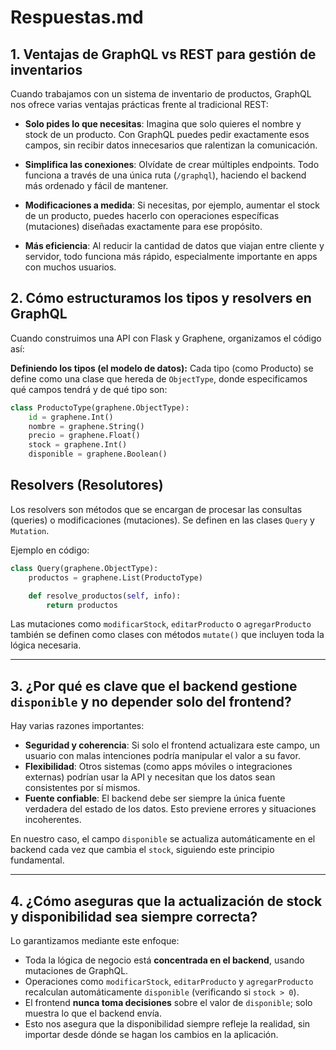 # Respuestas.md

## 1. Ventajas de GraphQL vs REST para gestión de inventarios

Cuando trabajamos con un sistema de inventario de productos, GraphQL nos ofrece varias ventajas prácticas frente al tradicional REST:

- **Solo pides lo que necesitas**: Imagina que solo quieres el nombre y stock de un producto. Con GraphQL puedes pedir exactamente esos campos, sin recibir datos innecesarios que ralentizan la comunicación.
  
- **Simplifica las conexiones**: Olvídate de crear múltiples endpoints. Todo funciona a través de una única ruta (`/graphql`), haciendo el backend más ordenado y fácil de mantener.

- **Modificaciones a medida**: Si necesitas, por ejemplo, aumentar el stock de un producto, puedes hacerlo con operaciones específicas (mutaciones) diseñadas exactamente para ese propósito.

- **Más eficiencia**: Al reducir la cantidad de datos que viajan entre cliente y servidor, todo funciona más rápido, especialmente importante en apps con muchos usuarios.

## 2. Cómo estructuramos los tipos y resolvers en GraphQL

Cuando construimos una API con Flask y Graphene, organizamos el código así:

**Definiendo los tipos (el modelo de datos):**
Cada tipo (como Producto) se define como una clase que hereda de `ObjectType`, donde especificamos qué campos tendrá y de qué tipo son:

```python
class ProductoType(graphene.ObjectType):
    id = graphene.Int()
    nombre = graphene.String()
    precio = graphene.Float()
    stock = graphene.Int()
    disponible = graphene.Boolean()
```


## Resolvers (Resolutores)

Los resolvers son métodos que se encargan de procesar las consultas (queries) o modificaciones (mutaciones). Se definen en las clases `Query` y `Mutation`.

Ejemplo en código:
```python
class Query(graphene.ObjectType):
    productos = graphene.List(ProductoType)

    def resolve_productos(self, info):
        return productos
```

Las mutaciones como `modificarStock`, `editarProducto` o `agregarProducto` también se definen como clases con métodos `mutate()` que incluyen toda la lógica necesaria.

---

## 3. ¿Por qué es clave que el backend gestione `disponible` y no depender solo del frontend?

Hay varias razones importantes:

* **Seguridad y coherencia**: Si solo el frontend actualizara este campo, un usuario con malas intenciones podría manipular el valor a su favor.
* **Flexibilidad**: Otros sistemas (como apps móviles o integraciones externas) podrían usar la API y necesitan que los datos sean consistentes por sí mismos.
* **Fuente confiable**: El backend debe ser siempre la única fuente verdadera del estado de los datos. Esto previene errores y situaciones incoherentes.

En nuestro caso, el campo `disponible` se actualiza automáticamente en el backend cada vez que cambia el `stock`, siguiendo este principio fundamental.

---

## 4. ¿Cómo aseguras que la actualización de stock y disponibilidad sea siempre correcta?

Lo garantizamos mediante este enfoque:

* Toda la lógica de negocio está **concentrada en el backend**, usando mutaciones de GraphQL.
* Operaciones como `modificarStock`, `editarProducto` y `agregarProducto` recalculan automáticamente `disponible` (verificando si `stock > 0`).
* El frontend **nunca toma decisiones** sobre el valor de `disponible`; solo muestra lo que el backend envía.
* Esto nos asegura que la disponibilidad siempre refleje la realidad, sin importar desde dónde se hagan los cambios en la aplicación.